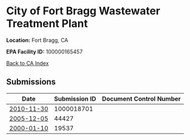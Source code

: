 # City of Fort Bragg Wastewater Treatment Plant

**Location:** Fort Bragg, CA

**EPA Facility ID:** 100000165457

[Back to CA Index](../../index.md)

## Submissions

| Date | Submission ID | Document Control Number |
|------|--------------|-------------------------|
| [2010-11-30](submissions/1000018701.md) | 1000018701 |  |
| [2005-12-05](submissions/44427.md) | 44427 |  |
| [2000-01-10](submissions/19537.md) | 19537 |  |
